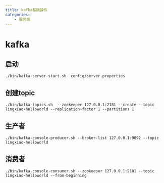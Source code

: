 ```yaml
---
title: kafka基础操作
categories:
    - 服务端
---
```


# kafka

## 启动

```
./bin/kafka-server-start.sh  config/server.properties
```

## 创建topic

```
./bin/kafka-topics.sh  --zookeeper 127.0.0.1:2181 --create --topic lingxiao-helloworld --replication-factor 1 --partitions 1
```

## 生产者

```
./bin/kafka-console-producer.sh --broker-list 127.0.0.1:9092 --topic lingxiao-helloworld
```

## 消费者

```
./bin/kafka-console-consumer.sh --zookeeper 127.0.0.1:2181 --topic lingxiao-helloworld --from-beginning
```
